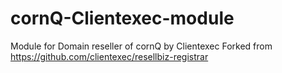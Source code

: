 # cornQ-Clientexec-module
Module for Domain reseller of cornQ by Clientexec
Forked from https://github.com/clientexec/resellbiz-registrar
